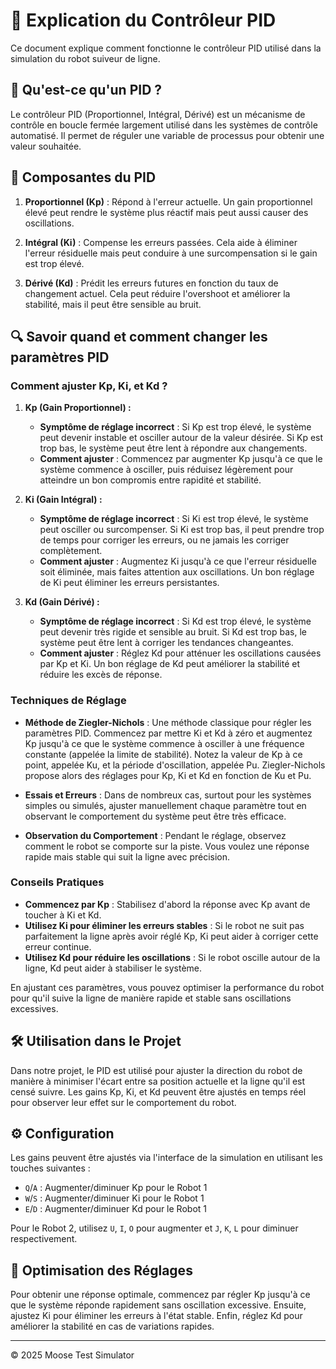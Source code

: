 # 🚀 Explication du Contrôleur PID

Ce document explique comment fonctionne le contrôleur PID utilisé dans la simulation du robot suiveur de ligne.

## 📘 Qu'est-ce qu'un PID ?

Le contrôleur PID (Proportionnel, Intégral, Dérivé) est un mécanisme de contrôle en boucle fermée largement utilisé dans les systèmes de contrôle automatisé. Il permet de réguler une variable de processus pour obtenir une valeur souhaitée.

## 📌 Composantes du PID

1. **Proportionnel (Kp)** : Répond à l'erreur actuelle. Un gain proportionnel élevé peut rendre le système plus réactif mais peut aussi causer des oscillations.

2. **Intégral (Ki)** : Compense les erreurs passées. Cela aide à éliminer l'erreur résiduelle mais peut conduire à une surcompensation si le gain est trop élevé.

3. **Dérivé (Kd)** : Prédit les erreurs futures en fonction du taux de changement actuel. Cela peut réduire l'overshoot et améliorer la stabilité, mais il peut être sensible au bruit.

## 🔍 Savoir quand et comment changer les paramètres PID

### Comment ajuster Kp, Ki, et Kd ?

1. **Kp (Gain Proportionnel) :**
   - **Symptôme de réglage incorrect** : Si Kp est trop élevé, le système peut devenir instable et osciller autour de la valeur désirée. Si Kp est trop bas, le système peut être lent à répondre aux changements.
   - **Comment ajuster** : Commencez par augmenter Kp jusqu'à ce que le système commence à osciller, puis réduisez légèrement pour atteindre un bon compromis entre rapidité et stabilité.

2. **Ki (Gain Intégral) :**
   - **Symptôme de réglage incorrect** : Si Ki est trop élevé, le système peut osciller ou surcompenser. Si Ki est trop bas, il peut prendre trop de temps pour corriger les erreurs, ou ne jamais les corriger complètement.
   - **Comment ajuster** : Augmentez Ki jusqu'à ce que l'erreur résiduelle soit éliminée, mais faites attention aux oscillations. Un bon réglage de Ki peut éliminer les erreurs persistantes.

3. **Kd (Gain Dérivé) :**
   - **Symptôme de réglage incorrect** : Si Kd est trop élevé, le système peut devenir très rigide et sensible au bruit. Si Kd est trop bas, le système peut être lent à corriger les tendances changeantes.
   - **Comment ajuster** : Réglez Kd pour atténuer les oscillations causées par Kp et Ki. Un bon réglage de Kd peut améliorer la stabilité et réduire les excès de réponse.

### Techniques de Réglage

- **Méthode de Ziegler-Nichols** : Une méthode classique pour régler les paramètres PID. Commencez par mettre Ki et Kd à zéro et augmentez Kp jusqu'à ce que le système commence à osciller à une fréquence constante (appelée la limite de stabilité). Notez la valeur de Kp à ce point, appelée Ku, et la période d'oscillation, appelée Pu. Ziegler-Nichols propose alors des réglages pour Kp, Ki et Kd en fonction de Ku et Pu.

- **Essais et Erreurs** : Dans de nombreux cas, surtout pour les systèmes simples ou simulés, ajuster manuellement chaque paramètre tout en observant le comportement du système peut être très efficace.

- **Observation du Comportement** : Pendant le réglage, observez comment le robot se comporte sur la piste. Vous voulez une réponse rapide mais stable qui suit la ligne avec précision.

### Conseils Pratiques

- **Commencez par Kp** : Stabilisez d'abord la réponse avec Kp avant de toucher à Ki et Kd.
- **Utilisez Ki pour éliminer les erreurs stables** : Si le robot ne suit pas parfaitement la ligne après avoir réglé Kp, Ki peut aider à corriger cette erreur continue.
- **Utilisez Kd pour réduire les oscillations** : Si le robot oscille autour de la ligne, Kd peut aider à stabiliser le système.

En ajustant ces paramètres, vous pouvez optimiser la performance du robot pour qu'il suive la ligne de manière rapide et stable sans oscillations excessives.


## 🛠️ Utilisation dans le Projet

Dans notre projet, le PID est utilisé pour ajuster la direction du robot de manière à minimiser l'écart entre sa position actuelle et la ligne qu'il est censé suivre. Les gains Kp, Ki, et Kd peuvent être ajustés en temps réel pour observer leur effet sur le comportement du robot.

## ⚙️ Configuration

Les gains peuvent être ajustés via l'interface de la simulation en utilisant les touches suivantes :

- `Q`/`A` : Augmenter/diminuer Kp pour le Robot 1
- `W`/`S` : Augmenter/diminuer Ki pour le Robot 1
- `E`/`D` : Augmenter/diminuer Kd pour le Robot 1

Pour le Robot 2, utilisez `U`, `I`, `O` pour augmenter et `J`, `K`, `L` pour diminuer respectivement.

## 🌟 Optimisation des Réglages

Pour obtenir une réponse optimale, commencez par régler Kp jusqu'à ce que le système réponde rapidement sans oscillation excessive. Ensuite, ajustez Ki pour éliminer les erreurs à l'état stable. Enfin, réglez Kd pour améliorer la stabilité en cas de variations rapides.

---

© 2025 Moose Test Simulator
